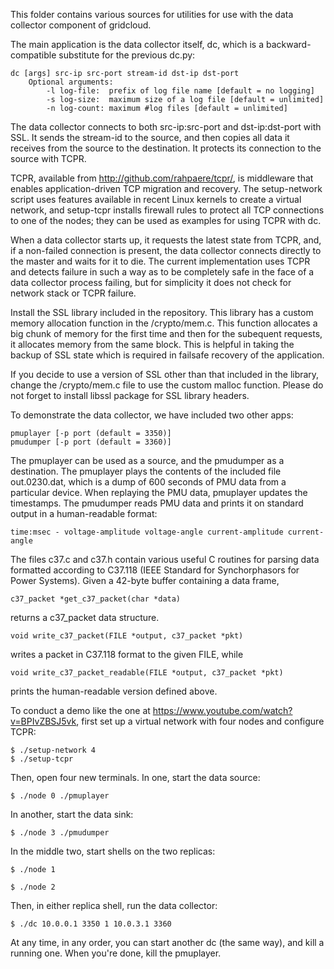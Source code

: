 This folder contains various sources for utilities for use with the data
collector component of gridcloud.

The main application is the data collector itself, dc, which is a
backward-compatible substitute for the previous dc.py:

	dc [args] src-ip src-port stream-id dst-ip dst-port
		Optional arguments:
			-l log-file:  prefix of log file name [default = no logging]
			-s log-size:  maximum size of a log file [default = unlimited]
			-n log-count: maximum #log files [default = unlimited]

The data collector connects to both src-ip:src-port and dst-ip:dst-port
with SSL. It sends the stream-id to the source, and then copies all
data it receives from the source to the destination.  It protects its
connection to the source with TCPR.

TCPR, available from <http://github.com/rahpaere/tcpr/>, is middleware
that enables application-driven TCP migration and recovery.  The
setup-network script uses features available in recent Linux kernels
to create a virtual network, and setup-tcpr installs firewall rules to
protect all TCP connections to one of the nodes; they can be used as
examples for using TCPR with dc.

When a data collector starts up, it requests the latest state from
TCPR, and, if a non-failed connection is present, the data collector
connects directly to the master and waits for it to die.  The current
implementation uses TCPR and detects failure in such a way as to be
completely safe in the face of a data collector process failing, but
for simplicity it does not check for network stack or TCPR failure.

Install the SSL library included in the repository. This library has a
custom memory allocation function in the /crypto/mem.c. This function 
allocates a big chunk of memory for the first time and then for
the subequent requests, it allocates memory from the same block. This is
helpful in taking the backup of SSL state which is required in failsafe
recovery of the application.

If you decide to use a version of SSL other than that included in the
library, change the /crypto/mem.c file to use the custom malloc function.
Please do not forget to install libssl package for SSL library headers.

To demonstrate the data collector,  we have included two other apps:

	pmuplayer [-p port (default = 3350)]
	pmudumper [-p port (default = 3360)]

The pmuplayer can be used as a source, and the pmudumper as a destination.
The pmuplayer plays the contents of the included file out.0230.dat,
which is a dump of 600 seconds of PMU data from a particular device.
When replaying the PMU data, pmuplayer updates the timestamps.
The pmudumper reads PMU data and prints it on standard output in a
human-readable format:

	time:msec - voltage-amplitude voltage-angle current-amplitude current-angle

The files c37.c and c37.h contain various useful C routines for parsing
data formatted according to C37.118 (IEEE Standard for Synchorphasors
for Power Systems).  Given a 42-byte buffer containing a data frame,

	c37_packet *get_c37_packet(char *data)

returns a c37_packet data structure.

	void write_c37_packet(FILE *output, c37_packet *pkt)

writes a packet in C37.118 format to the given FILE, while

	void write_c37_packet_readable(FILE *output, c37_packet *pkt)

prints the human-readable version defined above.

To conduct a demo like the one at
<https://www.youtube.com/watch?v=BPIvZBSJ5vk>, first set up a virtual
network with four nodes and configure TCPR:

	$ ./setup-network 4
	$ ./setup-tcpr

Then, open four new terminals.  In one, start the data source:

	$ ./node 0 ./pmuplayer

In another, start the data sink:

	$ ./node 3 ./pmudumper

In the middle two, start shells on the two replicas:

	$ ./node 1

	$ ./node 2

Then, in either replica shell, run the data collector:

	$ ./dc 10.0.0.1 3350 1 10.0.3.1 3360

At any time, in any order, you can start another dc (the same way),
and kill a running one.  When you're done, kill the pmuplayer.
